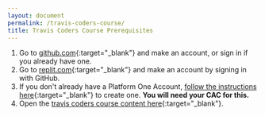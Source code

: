```yaml
---
layout: document
permalink: /travis-coders-course/
title: Travis Coders Course Prerequisites
---
```



1. Go to [github.com](https://github.com){:target="_blank"} and make an account, or sign in if you already have one.
1. Go to [replit.com](https://replit.com){:target="_blank"} and make an account by signing in with GitHub.
1. If you don't already have a Platform One Account, [follow the instructions here](https://tron.dso.mil/p1/){:target="_blank"} to create one.  **You will need your CAC for this.**
1. Open the [travis coders course content here](https://digitize.apps.dso.mil/sites/travis-coders-course/){:target="_blank"}.